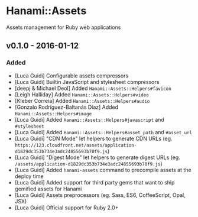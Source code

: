 # Hanami::Assets
Assets management for Ruby web applications

## v0.1.0 - 2016-01-12
### Added
- [Luca Guidi] Configurable assets compressors
- [Luca Guidi] Builtin JavaScript and stylesheet compressors
- [deepj & Michael Deol] Added `Hanami::Assets::Helpers#favicon`
- [Leigh Halliday] Added `Hanami::Assets::Helpers#video`
- [Kleber Correia] Added `Hanami::Assets::Helpers#audio`
- [Gonzalo Rodríguez-Baltanás Díaz] Added `Hanami::Assets::Helpers#image`
- [Luca Guidi] Added `Hanami::Assets::Helpers#javascript` and `#stylesheet`
- [Luca Guidi] Added `Hanami::Assets::Helpers#asset_path` and `#asset_url`
- [Luca Guidi] "CDN Mode" let helpers to generate CDN URLs (eg. `https://123.cloudfront.net/assets/application-d1829dc353b734e3adc24855693b70f9.js`)
- [Luca Guidi] "Digest Mode" let helpers to generate digest URLs (eg. `/assets/application-d1829dc353b734e3adc24855693b70f9.js`)
- [Luca Guidi] Added `hanami-assets` command to precompile assets at the deploy time
- [Luca Guidi] Added support for third party gems that want to ship gemified assets for Hanami
- [Luca Guidi] Assets preprocessors (eg. Sass, ES6, CoffeeScript, Opal, JSX)
- [Luca Guidi] Official support for Ruby 2.0+
